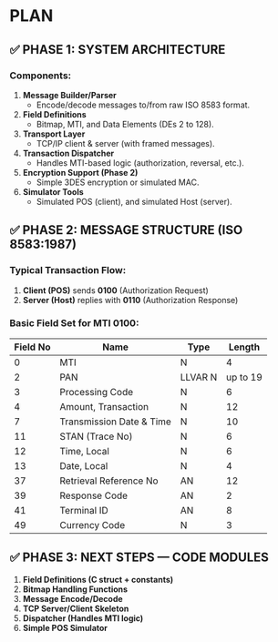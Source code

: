 # PLAN

## ✅ PHASE 1: SYSTEM ARCHITECTURE

### Components:
1. **Message Builder/Parser**
   - Encode/decode messages to/from raw ISO 8583 format.
2. **Field Definitions**
   - Bitmap, MTI, and Data Elements (DEs 2 to 128).
3. **Transport Layer**
   - TCP/IP client & server (with framed messages).
4. **Transaction Dispatcher**
   - Handles MTI-based logic (authorization, reversal, etc.).
5. **Encryption Support (Phase 2)**
   - Simple 3DES encryption or simulated MAC.
6. **Simulator Tools**
   - Simulated POS (client), and simulated Host (server).


## ✅ PHASE 2: MESSAGE STRUCTURE (ISO 8583:1987)

### Typical Transaction Flow:
1. **Client (POS)** sends **0100** (Authorization Request)
2. **Server (Host)** replies with **0110** (Authorization Response)

### Basic Field Set for MTI 0100:
| Field No | Name                     | Type       | Length    |
|----------|--------------------------|------------|-----------|
| 0        | MTI                      | N          | 4         |
| 2        | PAN                      | LLVAR N    | up to 19  |
| 3        | Processing Code          | N          | 6         |
| 4        | Amount, Transaction      | N          | 12        |
| 7        | Transmission Date & Time | N          | 10        |
| 11       | STAN (Trace No)          | N          | 6         |
| 12       | Time, Local              | N          | 6         |
| 13       | Date, Local              | N          | 4         |
| 37       | Retrieval Reference No   | AN         | 12        |
| 39       | Response Code            | AN         | 2         |
| 41       | Terminal ID              | AN         | 8         |
| 49       | Currency Code            | N          | 3         |

## ✅ PHASE 3: NEXT STEPS — CODE MODULES

1. **Field Definitions (C struct + constants)**
2. **Bitmap Handling Functions**
3. **Message Encode/Decode**
4. **TCP Server/Client Skeleton**
5. **Dispatcher (Handles MTI logic)**
6. **Simple POS Simulator**
